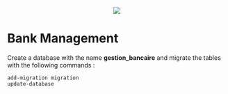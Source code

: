 <p align="center">
	<img src="https://user-images.githubusercontent.com/101653735/202849820-dfeaabcf-4dd9-4452-a847-5a767462fd9d.png" >
</p>

# Bank Management

Create a database with the name **gestion_bancaire** and migrate the tables with the following commands :

```
add-migration migration
update-database
```
